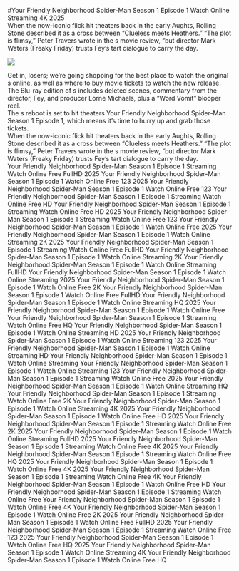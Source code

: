 #Your Friendly Neighborhood Spider-Man Season 1 Episode 1 Watch Online Streaming 4K 2025  
When the now-iconic flick hit theaters back in the early Aughts, Rolling Stone described it as a cross between “Clueless meets Heathers.” “The plot is flimsy,” Peter Travers wrote in the s movie review, “but director Mark Waters (Freaky Friday) trusts Fey’s tart dialogue to carry the day.  
  
[![](https://i.imgur.com/qSNzIqt.png)](https://movie.rssnews.media/RHXqsDKW.php)  
  
Get in, losers; we’re going shopping for the best place to watch the original s online, as well as where to buy movie tickets to watch the new release.  
The Blu-ray edition of s includes deleted scenes, commentary from the director, Fey, and producer Lorne Michaels, plus a “Word Vomit” blooper reel.  
The s reboot is set to hit theaters Your Friendly Neighborhood Spider-Man Season 1 Episode 1, which means it’s time to hurry up and grab those tickets.  
When the now-iconic flick hit theaters back in the early Aughts, Rolling Stone described it as a cross between “Clueless meets Heathers.” “The plot is flimsy,” Peter Travers wrote in the s movie review, “but director Mark Waters (Freaky Friday) trusts Fey’s tart dialogue to carry the day.  
Your Friendly Neighborhood Spider-Man Season 1 Episode 1 Streaming Watch Online Free FullHD 2025
Your Friendly Neighborhood Spider-Man Season 1 Episode 1 Watch Online Free 123 2025
Your Friendly Neighborhood Spider-Man Season 1 Episode 1 Watch Online Free 123
Your Friendly Neighborhood Spider-Man Season 1 Episode 1 Streaming Watch Online Free HD
Your Friendly Neighborhood Spider-Man Season 1 Episode 1 Streaming Watch Online Free HD 2025
Your Friendly Neighborhood Spider-Man Season 1 Episode 1 Streaming Watch Online Free 123
Your Friendly Neighborhood Spider-Man Season 1 Episode 1 Watch Online Free 2025
Your Friendly Neighborhood Spider-Man Season 1 Episode 1 Watch Online Streaming 2K 2025
Your Friendly Neighborhood Spider-Man Season 1 Episode 1 Streaming Watch Online Free FullHD
Your Friendly Neighborhood Spider-Man Season 1 Episode 1 Watch Online Streaming 2K
Your Friendly Neighborhood Spider-Man Season 1 Episode 1 Watch Online Streaming FullHD
Your Friendly Neighborhood Spider-Man Season 1 Episode 1 Watch Online Streaming 2025
Your Friendly Neighborhood Spider-Man Season 1 Episode 1 Watch Online Free 2K
Your Friendly Neighborhood Spider-Man Season 1 Episode 1 Watch Online Free FullHD
Your Friendly Neighborhood Spider-Man Season 1 Episode 1 Watch Online Streaming HQ 2025
Your Friendly Neighborhood Spider-Man Season 1 Episode 1 Watch Online Free
Your Friendly Neighborhood Spider-Man Season 1 Episode 1 Streaming Watch Online Free HQ
Your Friendly Neighborhood Spider-Man Season 1 Episode 1 Watch Online Streaming HD 2025
Your Friendly Neighborhood Spider-Man Season 1 Episode 1 Watch Online Streaming 123 2025
Your Friendly Neighborhood Spider-Man Season 1 Episode 1 Watch Online Streaming HD
Your Friendly Neighborhood Spider-Man Season 1 Episode 1 Watch Online Streaming
Your Friendly Neighborhood Spider-Man Season 1 Episode 1 Watch Online Streaming 123
Your Friendly Neighborhood Spider-Man Season 1 Episode 1 Streaming Watch Online Free 2025
Your Friendly Neighborhood Spider-Man Season 1 Episode 1 Watch Online Streaming HQ
Your Friendly Neighborhood Spider-Man Season 1 Episode 1 Streaming Watch Online Free 2K
Your Friendly Neighborhood Spider-Man Season 1 Episode 1 Watch Online Streaming 4K 2025
Your Friendly Neighborhood Spider-Man Season 1 Episode 1 Watch Online Free HD 2025
Your Friendly Neighborhood Spider-Man Season 1 Episode 1 Streaming Watch Online Free 2K 2025
Your Friendly Neighborhood Spider-Man Season 1 Episode 1 Watch Online Streaming FullHD 2025
Your Friendly Neighborhood Spider-Man Season 1 Episode 1 Streaming Watch Online Free 4K 2025
Your Friendly Neighborhood Spider-Man Season 1 Episode 1 Streaming Watch Online Free HQ 2025
Your Friendly Neighborhood Spider-Man Season 1 Episode 1 Watch Online Free 4K 2025
Your Friendly Neighborhood Spider-Man Season 1 Episode 1 Streaming Watch Online Free 4K
Your Friendly Neighborhood Spider-Man Season 1 Episode 1 Watch Online Free HD
Your Friendly Neighborhood Spider-Man Season 1 Episode 1 Streaming Watch Online Free
Your Friendly Neighborhood Spider-Man Season 1 Episode 1 Watch Online Free 4K
Your Friendly Neighborhood Spider-Man Season 1 Episode 1 Watch Online Free 2K 2025
Your Friendly Neighborhood Spider-Man Season 1 Episode 1 Watch Online Free FullHD 2025
Your Friendly Neighborhood Spider-Man Season 1 Episode 1 Streaming Watch Online Free 123 2025
Your Friendly Neighborhood Spider-Man Season 1 Episode 1 Watch Online Free HQ 2025
Your Friendly Neighborhood Spider-Man Season 1 Episode 1 Watch Online Streaming 4K
Your Friendly Neighborhood Spider-Man Season 1 Episode 1 Watch Online Free HQ